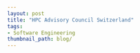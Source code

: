 ```yaml
---
layout: post
title: "HPC Advisory Council Switzerland"
tags:
- Software Engineering
thumbnail_path: blog/
---
```

